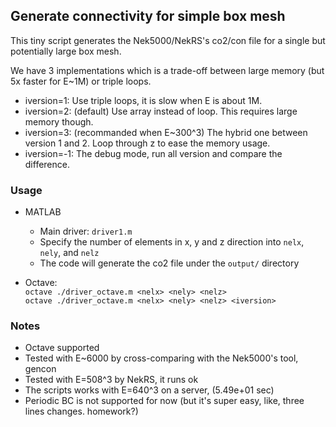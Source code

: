 ## Generate connectivity for simple box mesh

This tiny script generates the Nek5000/NekRS's co2/con file for a single but potentially large box mesh.

We have 3 implementations which is a trade-off between large memory (but 5x faster for E~1M) or triple loops.
- iversion=1: Use triple loops, it is slow when E is about 1M.
- iversion=2: (default) Use array instead of loop. This requires large memory though.
- iversion=3: (recommanded when E~300^3) The hybrid one between version 1 and 2. Loop through z to ease the memory usage. 
- iversion=-1: The debug mode, run all version and compare the difference.

### Usage 

- MATLAB
  - Main driver: `driver1.m`
  - Specify the number of elements in x, y and z direction into `nelx`, `nely`, and `nelz`
  - The code will generate the co2 file under the `output/` directory
 
- Octave:   
  `octave ./driver_octave.m <nelx> <nely> <nelz>`        
  `octave ./driver_octave.m <nelx> <nely> <nelz> <iversion>`      

### Notes
- Octave supported
- Tested with E~6000 by cross-comparing with the Nek5000's tool, gencon
- Tested with E=508^3 by NekRS, it runs ok
- The scripts works with E=640^3 on a server, (5.49e+01 sec)
- Periodic BC is not supported for now (but it's super easy, like, three lines changes. homework?)

